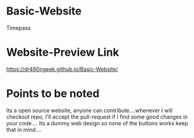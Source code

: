 # Basic-Website

Timepass

# Website-Preview Link

https://dr460ngeek.github.io/Basic-Website/

# Points to be noted

Its a open source website, anyone can contribute....whenever I will checkout repo, I'll accept the pull-request if I find some good changes in your code....
Its a dummy web design so none of the buttons works keep that in mind....
